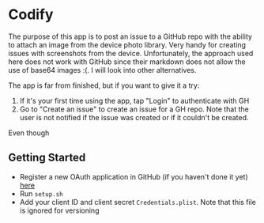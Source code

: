 # Codify

The purpose of this app is to post an issue to a GitHub repo with the ability to attach an image from the device photo library. Very handy for creating issues with screenshots from the device. Unfortunately, the approach used here does not work with GitHub since their markdown does not allow the use of base64 images :(. I will look into other alternatives.

The app is far from finished, but if you want to give it a try:
1. If it's your first time using the app, tap "Login" to authenticate with GH
2. Go to "Create an issue" to create an issue for a GH repo. Note that the user is not notified if the issue was created or if it couldn't be created.

Even though 

## Getting Started
* Register a new OAuth application in GitHub (if you haven't done it yet) [here](https://github.com/settings/applications/new)
* Run `setup.sh`
* Add your client ID and client secret `Credentials.plist`. Note that this file is ignored for versioning
